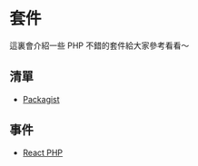 # 套件

這裏會介紹一些 PHP 不錯的套件給大家參考看看～

## 清單
* [Packagist](https://packagist.org/)

## 事件
* [React PHP](http://reactphp.org/)

